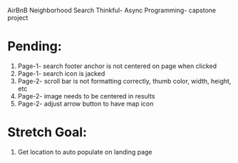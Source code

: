 AirBnB Neighborhood Search
Thinkful- Async Programming- capstone project

# Pending:
1. Page-1- search footer anchor is not centered on page when clicked
2. Page-1- search icon is jacked
3. Page-2- scroll bar is not formatting correctly, thumb color, width, height, etc
5. Page-2- image needs to be centered in results
6. Page-2- adjust arrow button to have map icon


# Stretch Goal:
1. Get location to auto populate on landing page
